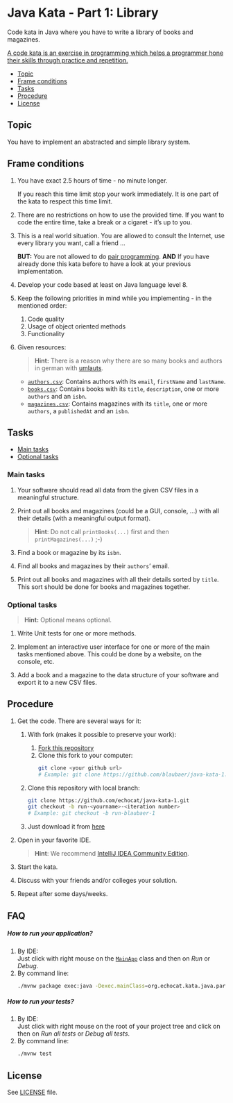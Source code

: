 # Java Kata - Part 1: Library

Code kata in Java where you have to write a library of books and magazines.

[A code kata is an exercise in programming which helps a programmer hone their skills through practice and repetition.](https://en.wikipedia.org/wiki/Kata_(programming))

* [Topic](#topic)
* [Frame conditions](#frame-conditions)
* [Tasks](#tasks)
* [Procedure](#procedure)
* [License](#license)

## Topic

You have to implement an abstracted and simple library system.

## Frame conditions

1. You have exact 2.5 hours of time - no minute longer.

   If you reach this time limit stop your work immediately.
   It is one part of the kata to respect this time limit.
   
2. There are no restrictions on how to use the provided time.
   If you want to code the entire time, take a break or a cigaret - it’s up to you.

3. This is a real world situation. You are allowed to consult the Internet, use every library you want, call a friend ...

   **BUT:** You are not allowed to do [pair programming](https://en.wikipedia.org/wiki/Pair_programming).
   **AND** If you have already done this kata before to have a look at your previous implementation.

4. Develop your code based at least on Java language level 8.

5. Keep the following priorities in mind while you implementing - in the mentioned order:
   1. Code quality
   2. Usage of object oriented methods
   3. Functionality

6. Given resources:

   > **Hint:** There is a reason why there are so many books and authors in german with [umlauts](https://en.wikipedia.org/wiki/Germanic_umlaut).

   * [`authors.csv`](src/main/resources/authors.csv): Contains authors with its `email`, `firstName` and `lastName`.
   * [`books.csv`](src/main/resources/books.csv): Contains books with its `title`, `description`, one or more `authors` and an `isbn`.
   * [`magazines.csv`](src/main/resources/magazines.csv): Contains magazines with its `title`, one or more `authors`, a `publishedAt` and an `isbn`.

## Tasks

* [Main tasks](#main-tasks)
* [Optional tasks](#optional-tasks)

### Main tasks

1. Your software should read all data from the given CSV files in a meaningful structure.

2. Print out all books and magazines (could be a GUI, console, …) with all their details (with a meaningful output format).

   > **Hint**: Do not call `printBooks(...)` first and then `printMagazines(...)` ;-)

3. Find a book or magazine by its `isbn`.

4. Find all books and magazines by their `authors`’ email.

5. Print out all books and magazines with all their details sorted by `title`.
   This sort should be done for books and magazines together.

### Optional tasks

> **Hint:** Optional means optional.

1. Write Unit tests for one or more methods.

2. Implement an interactive user interface for one or more of the main tasks mentioned above.
   This could be done by a website, on the console, etc.

3. Add a book and a magazine to the data structure of your software and export it to a new CSV files.

## Procedure

1. Get the code. There are several ways for it:

   1. With fork (makes it possible to preserve your work):
      1. [Fork this repository](https://github.com/echocat/java-kata-1/fork)
      2. Clone this fork to your computer:
         ```bash
         git clone <your github url>
         # Example: git clone https://github.com/blaubaer/java-kata-1.git
         ```

   2. Clone this repository with local branch:
      ```bash
      git clone https://github.com/echocat/java-kata-1.git
      git checkout -b run-<yourname>-<iteration number> 
      # Example: git checkout -b run-blaubaer-1
      ```

   3. Just download it from [here](https://github.com/echocat/java-kata-1/archive/master.zip)

2. Open in your favorite IDE.

   > **Hint**: We recommend [IntelliJ IDEA Community Edition](https://www.jetbrains.com/idea).

3. Start the kata.

4. Discuss with your friends and/or colleges your solution.

5. Repeat after some days/weeks.

## FAQ

##### How to run your application?

1. By IDE:<br/>
   Just click with right mouse on the [`MainApp`](src/main/java/org/echocat/kata/java/part1/MainApp.java) class and
   then on _Run_ or _Debug_.
2. By command line:
   ```bash
   ./mvnw package exec:java -Dexec.mainClass=org.echocat.kata.java.part1.MainApp
   ```
##### How to run your tests?

1. By IDE:<br/>
   Just click with right mouse on the root of your project tree and click on
   then on _Run all tests_ or _Debug all tests_.
2. By command line:
   ```bash
   ./mvnw test
   ```

## License

See [LICENSE](LICENSE) file.
